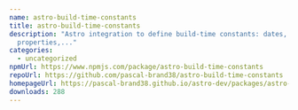 ```yaml
---
name: astro-build-time-constants
title: astro-build-time-constants
description: "Astro integration to define build-time constants: dates, custom
  properties,..."
categories:
  - uncategorized
npmUrl: https://www.npmjs.com/package/astro-build-time-constants
repoUrl: https://github.com/pascal-brand38/astro-build-time-constants
homepageUrl: https://pascal-brand38.github.io/astro-dev/packages/astro-build-time-constants/
downloads: 288
---
```

